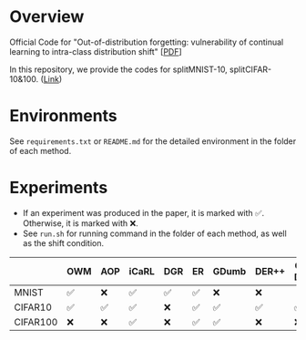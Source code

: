 # Overview

Official Code for "Out-of-distribution forgetting: vulnerability of continual learning to intra-class distribution shift" [[PDF](https://arxiv.org/abs/2306.00427)]

In this repository, we provide the codes for splitMNIST-10, splitCIFAR-10&100. ([Link](https://github.com/Hiroid/OODF))

# Environments

See ```requirements.txt``` or ```README.md``` for the detailed environment in the folder of each method.



# Experiments
- If an experiment was produced in the paper, it is marked with ✅. Otherwise, it is marked with ❌.
- See ```run.sh``` for running command in the folder of each method, as well as the shift condition.

|          | OWM |  AOP | iCaRL | DGR | ER | GDumb | DER++ | CN-DPM | 
| ---------| ------| ----- | ----- | ----- | ----- | ----- | ----- | ----- |
| MNIST | ✅ | ❌ | ✅ | ✅ | ✅ | ❌ | ❌ |
| CIFAR10 | ✅ | ✅ | ✅ | ❌ | ✅ | ✅ | ✅ | ✅ |
| CIFAR100 | ❌ | ❌ | ✅ | ❌ | ✅ | ✅ | ❌ | ❌ |
